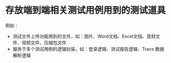 # 存放端到端相关测试用例用到的测试道具

例如：

* 测试文件上传功能用到的文件，如：图片、Word文档、Excel文档、音频文件、视频文件、压缩包文件
* 服务于多个测试用例的逻辑封装，如：登录逻辑、测试报告逻辑、Trace 数据解析逻辑
